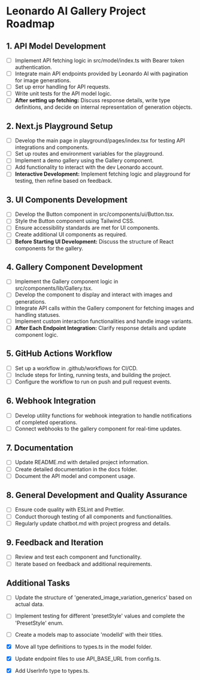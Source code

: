 
# Leonardo AI Gallery Project Roadmap

## 1. API Model Development
   - [ ] Implement API fetching logic in src/model/index.ts with Bearer token authentication.
   - [ ] Integrate main API endpoints provided by Leonardo AI with pagination for image generations.
   - [ ] Set up error handling for API requests.
   - [ ] Write unit tests for the API model logic.
   - [ ] **After setting up fetching:** Discuss response details, write type definitions, and decide on internal representation of generation objects.

## 2. Next.js Playground Setup
   - [ ] Develop the main page in playground/pages/index.tsx for testing API integrations and components.
   - [ ] Set up routes and environment variables for the playground.
   - [ ] Implement a demo gallery using the Gallery component.
   - [ ] Add functionality to interact with the dev Leonardo account.
   - [ ] **Interactive Development:** Implement fetching logic and playground for testing, then refine based on feedback.

## 3. UI Components Development
   - [ ] Develop the Button component in src/components/ui/Button.tsx.
   - [ ] Style the Button component using Tailwind CSS.
   - [ ] Ensure accessibility standards are met for UI components.
   - [ ] Create additional UI components as required.
   - [ ] **Before Starting UI Development:** Discuss the structure of React components for the gallery.

## 4. Gallery Component Development
   - [ ] Implement the Gallery component logic in src/components/lib/Gallery.tsx.
   - [ ] Develop the component to display and interact with images and generations.
   - [ ] Integrate API calls within the Gallery component for fetching images and handling statuses.
   - [ ] Implement custom interaction functionalities and handle image variants.
   - [ ] **After Each Endpoint Integration:** Clarify response details and update component logic.

## 5. GitHub Actions Workflow
   - [ ] Set up a workflow in .github/workflows for CI/CD.
   - [ ] Include steps for linting, running tests, and building the project.
   - [ ] Configure the workflow to run on push and pull request events.

## 6. Webhook Integration
   - [ ] Develop utility functions for webhook integration to handle notifications of completed operations.
   - [ ] Connect webhooks to the gallery component for real-time updates.

## 7. Documentation
   - [ ] Update README.md with detailed project information.
   - [ ] Create detailed documentation in the docs folder.
   - [ ] Document the API model and component usage.

## 8. General Development and Quality Assurance
   - [ ] Ensure code quality with ESLint and Prettier.
   - [ ] Conduct thorough testing of all components and functionalities.
   - [ ] Regularly update chatbot.md with project progress and details.

## 9. Feedback and Iteration
   - [ ] Review and test each component and functionality.
   - [ ] Iterate based on feedback and additional requirements.

## Additional Tasks
- [ ] Update the structure of 'generated_image_variation_generics' based on actual data.
- [ ] Implement testing for different 'presetStyle' values and complete the 'PresetStyle' enum.
- [ ] Create a models map to associate 'modelId' with their titles.

- [x] Move all type definitions to types.ts in the model folder.
- [x] Update endpoint files to use API_BASE_URL from config.ts.
- [x] Add UserInfo type to types.ts.
